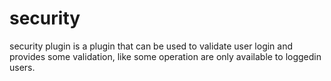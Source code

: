 security
========

security plugin is a plugin that can be used to validate user login and provides some validation, like some operation are only available
to loggedin users.

